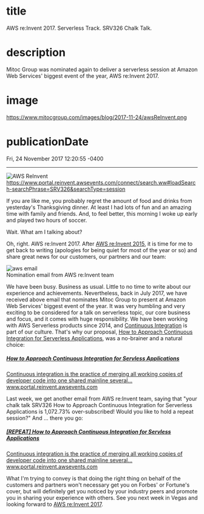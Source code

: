 # title
AWS re:Invent 2017. Serverless Track. SRV326 Chalk Talk.

# description
Mitoc Group was nominated again to deliver a serverless session at Amazon Web Services' biggest event of the year, AWS re:Invent 2017.

# image
https://www.mitocgroup.com/images/blog/2017-11-24/awsReInvent.png

# publicationDate
Fri, 24 November 2017 12:20:55 -0400

---

<div class="padd25px">
    <img src="/images/blog/2017-11-24/awsReInvent.png" alt="AWS ReInvent" />
    <div class="center img-description">
       <a href="https://www.portal.reinvent.awsevents.com/connect/search.ww#loadSearch-searchPhrase=SRV326&searchType=session" target="_blank">https://www.portal.reinvent.awsevents.com/connect/search.ww#loadSearch-searchPhrase=SRV326&searchType=session</a>
    </div>
</div>

If you are like me, you probably regret the amount of food and drinks from yesterday's Thanksgiving dinner. At least I had lots of fun and an amazing time with family and friends. And, to feel better, this morning I woke up early and played two hours of soccer.

Wait. What am I talking about?

Oh, right. AWS re:Invent 2017. After [AWS re:Invent 2015](https://www.mitocgroup.com/blog/best-re-invent-ever/), it is time for me to get back to writing (apologies for being quiet for most of the year or so) and share great news for our customers, our partners and our team:

<div class="padd25px">
    <img src="/images/blog/2017-11-24/email.png" alt="aws email" />
    <div class="center img-description">
       Nomination email from AWS re:Invent team
    </div>
</div>

We have been busy. Business as usual. Little to no time to write about our experience and achievements. Nevertheless, back in July 2017, we have received above email that nominates Mitoc Group to present at Amazon Web Services' biggest event of the year. It was very humbling and very exciting to be considered for a talk on serverless topic, our core business and focus, and it comes with huge responsibility. We have been working with AWS Serverless products since 2014, and [Continuous Integration](https://www.mitocgroup.com/blog/deep-management-s-continuous-integration-with-travis-ci-and-coveralls/) is part of our culture. That's why our proposal, [How to Approach Continuous Integration for Serverless Applications](https://www.portal.reinvent.awsevents.com/connect/sessionDetail.ww?SESSION_ID=18059), was a no-brainer and a natural choice:

<div class="external-article">
  <a href="https://www.portal.reinvent.awsevents.com/connect/sessionDetail.ww?SESSION_ID=18059">
  <h5>How to Approach Continuous Integration for Servless Applications</h5>
  <span>Continuous integration is the practice of merging all working copies of developer code into one shared mainline several...</span>
    <span>www.portal.reinvent.awsevents.com</span>
  </a>
</div>

Last week, we get another email from AWS re:Invent team, saying that "your chalk talk SRV326 How to Approach Continuous Integration for Serverless Applications is 1,072.73% over-subscribed! Would you like to hold a repeat session?" And ... there you go:

<div class="external-article">
  <a href="https://www.portal.reinvent.awsevents.com/connect/sessionDetail.ww?SESSION_ID=18059">
  <h5>[REPEAT] How to Approach Continuous Integration for Servless Applications</h5>
  <span>Continuous integration is the practice of merging all working copies of developer code into one shared mainline several...</span>
    <span>www.portal.reinvent.awsevents.com</span>
  </a>
</div>

What I'm trying to convey is that doing the right thing on behalf of the customers and partners won't necessary get you on Forbes' or Fortune's cover, but will definitely get you noticed by your industry peers and promote you in sharing your experience with others. See you next week in Vegas and looking forward to [AWS re:Invent 2017](https://reinvent.awsevents.com/).
